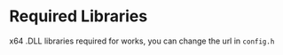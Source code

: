 # Required Libraries
x64 .DLL libraries required for works, you can change the url in ```config.h```
